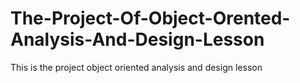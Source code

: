 # The-Project-Of-Object-Orented-Analysis-And-Design-Lesson
This is the project object oriented analysis and design lesson
